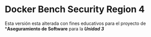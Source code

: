 # Docker Bench Security Region 4 

Esta versión esta alterada con fines educativos para el proyecto de
***Aseguramiento de Software** para la ***Unidad 3***